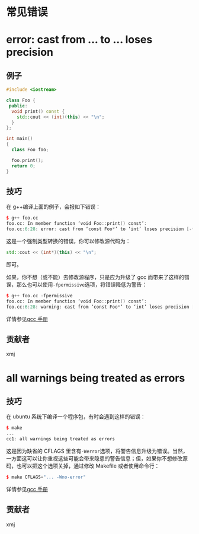 # 常见错误

# error: cast from ... to ... loses precision

## 例子

```cpp
#include <iostream>

class Foo {
 public:
  void print() const {
    std::cout << (int)(this) << "\n";
  }
};

int main()
{
  class Foo foo;

  foo.print();
  return 0;
} 
```

## 技巧

在 g++编译上面的例子，会报如下错误：

```cpp
$ g++ foo.cc 
foo.cc: In member function ‘void Foo::print() const’:
foo.cc:6:28: error: cast from ‘const Foo*’ to ‘int’ loses precision [-fpermissive] 
```

这是一个强制类型转换的错误，你可以修改源代码为：

```cpp
std::cout << (int*)(this) << "\n"; 
```

即可。

如果，你不想（或不能）去修改源程序，只是应为升级了 gcc 而带来了这样的错误，那么也可以使用`-fpermissive`选项，将错误降低为警告：

```cpp
$ g++ foo.cc -fpermissive
foo.cc: In member function ‘void Foo::print() const’:
foo.cc:6:28: warning: cast from ‘const Foo*’ to ‘int’ loses precision [-fpermissive] 
```

详情参见[gcc 手册](https://gcc.gnu.org/onlinedocs/gcc/C_002b_002b-Dialect-Options.html#index-fpermissive-166)

## 贡献者

xmj

# all warnings being treated as errors

## 技巧

在 ubuntu 系统下编译一个程序包，有时会遇到这样的错误：

```cpp
$ make
...
cc1: all warnings being treated as errors 
```

这是因为缺省的 CFLAGS 里含有`-Werror`选项，将警告信息升级为错误。当然，一方面这可以让你重视这些可能会带来隐患的警告信息；但，如果你不想修改源码，也可以把这个选项关掉，通过修改 Makefile 或者使用命令行：

```cpp
$ make CFLAGS="... -Wno-error" 
```

详情参见[gcc 手册](https://gcc.gnu.org/onlinedocs/gcc/Preprocessor-Options.html#Preprocessor-Options)

## 贡献者

xmj